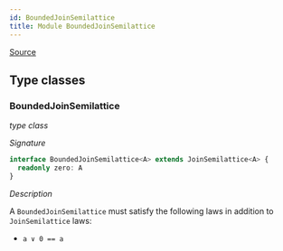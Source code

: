 ```yaml
---
id: BoundedJoinSemilattice
title: Module BoundedJoinSemilattice
---
```


[Source](https://github.com/gcanti/fp-ts/blob/master/src/BoundedJoinSemilattice.ts)

## Type classes

### BoundedJoinSemilattice

_type class_

_Signature_

```ts
interface BoundedJoinSemilattice<A> extends JoinSemilattice<A> {
  readonly zero: A
}
```

_Description_

A `BoundedJoinSemilattice` must satisfy the following laws in addition to `JoinSemilattice` laws:

* `a ∨ 0 == a`
